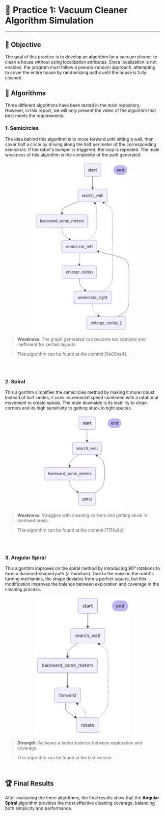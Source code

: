 # 🧹 Practice 1: Vacuum Cleaner Algorithm Simulation
<hr>

## 🎯 Objective
The goal of this practice is to develop an algorithm for a vacuum cleaner to clean a house without using localization attributes. Since localization is not enabled, the program must follow a pseudo-random approach, attempting to cover the entire house by randomizing paths until the house is fully cleaned.

## 🧠 Algorithms
Three different algorithms have been tested in the main repository. However, in this report, we will only present the video of the algorithm that best meets the requirements.

### 1. **Semicircles**
The idea behind this algorithm is to move forward until hitting a wall, then cover half a circle by driving along the half perimeter of the corresponding semicircle. If the robot's bumper is triggered, the loop is repeated. The main weakness of this algorithm is the complexity of the path generated.


<div align="center">
    <img src="/images/practice_1_semicircles.png" height=550px alt="Semicircles Algorithm">
</div>

> **Weakness**: The graph generated can become too complex and inefficient for certain layouts.

> This algorithm can be found at the commit [0e00ba4].

<br><br>

### 2. **Spiral**
This algorithm simplifies the semicircles method by making it more robust. Instead of half circles, it uses incremental speed combined with a rotational movement to create spirals. The main downside is its inability to clean corners and its high sensitivity to getting stuck in tight spaces.

<div align="center">
    <img src="/images/practice_1_spiral.png" height=300px alt="Spiral Algorithm">
</div>

> **Weakness**: Struggles with cleaning corners and getting stuck in confined areas.

> This algorithm can be found at the commit [7151a9e].

<br><br>

### 3. **Angular Spiral**
This algorithm improves on the spiral method by introducing 90º rotations to form a diamond-shaped path (a rhombus). Due to the noise in the robot's turning mechanics, the shape deviates from a perfect square, but this modification improves the balance between exploration and coverage in the cleaning process.


<div align="center">
    <img src="/images/practice_1_rombus.png" height=450px alt="Angular Spiral Algorithm">
</div>

> **Strength**: Achieves a better balance between exploration and coverage.

> This algorithm can be found at the last version.

<br>

## 🏆 Final Results
After evaluating the three algorithms, the final results show that the **Angular Spiral** algorithm provides the most effective cleaning coverage, balancing both simplicity and performance.
